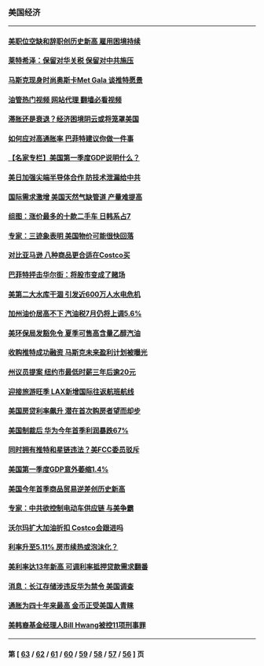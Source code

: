 ### 美国经济
---
#### [美职位空缺和辞职创历史新高 雇用困境持续](../../pages/ncid1078158/n13726480.md?05040845) 
#### [莱特希泽：保留对华关税 保留对中共施压](../../pages/ncid1078158/n13726477.md?05040845) 
#### [马斯克现身时尚奥斯卡Met Gala 谈推特愿景](../../pages/ncid1078158/n13726328.md?05040845) 
#### [油管热门视频 网站代理 翻墙必看视频](http://209.222.30.114:81/youtube.html?05040845)
#### [滞胀还是衰退？经济困境阴云或将笼罩美国](../../pages/ncid1078158/n13726114.md?05040845) 
#### [如何应对高通胀率 巴菲特建议你做一件事](../../pages/ncid1078158/n13725711.md?05040845) 
#### [【名家专栏】美国第一季度GDP说明什么？](../../pages/ncid1078158/n13725561.md?05040845) 
#### [美日加强尖端半导体合作 防技术泄漏给中共](../../pages/ncid1078158/n13725683.md?05040845) 
#### [国际需求激增 美国天然气缺管道 产量难提高](../../pages/ncid1078158/n13725419.md?05040845) 
#### [组图：涨价最多的十款二手车 日韩系占7](../../pages/ncid1078158/n13721872.md?05040845) 
#### [专家：三迹象表明 美国物价可能很快回落](../../pages/ncid1078158/n13724887.md?05040845) 
#### [对比亚马逊 八种商品更合适在Costco买](../../pages/ncid1078158/n13722746.md?05040845) 
#### [巴菲特抨击华尔街：将股市变成了赌场](../../pages/ncid1078158/n13724368.md?05040845) 
#### [美第二大水库干涸 引发近600万人水电危机](../../pages/ncid1078158/n13724250.md?05040845) 
#### [加州油价居高不下 汽油税7月仍将上调5.6%](../../pages/ncid1078158/n13723753.md?05040845) 
#### [美环保局发豁免令 夏季可售高含量乙醇汽油](../../pages/ncid1078158/n13723630.md?05040845) 
#### [收购推特成功融资 马斯克未来盈利计划被曝光](../../pages/ncid1078158/n13723526.md?05040845) 
#### [州议员提案 纽约市最低时薪三年后逾20元](../../pages/ncid1078158/n13723070.md?05040845) 
#### [迎接旅游旺季 LAX新增国际往返航班航线](../../pages/ncid1078158/n13722824.md?05040845) 
#### [美国房贷利率飙升 潜在首次购房者望而却步](../../pages/ncid1078158/n13722721.md?05040845) 
#### [美国制裁后 华为今年首季利润暴跌67%](../../pages/ncid1078158/n13722751.md?05040845) 
#### [同时拥有推特和星链违法？美FCC委员驳斥](../../pages/ncid1078158/n13722679.md?05040845) 
#### [美国第一季度GDP意外萎缩1.4%](../../pages/ncid1078158/n13722625.md?05040845) 
#### [美国今年首季商品贸易逆差创历史新高](../../pages/ncid1078158/n13722368.md?05040845) 
#### [专家：中共欲控制电动车供应链 与美争霸](../../pages/ncid1078158/n13722161.md?05040845) 
#### [沃尔玛扩大加油折扣 Costco会跟进吗](../../pages/ncid1078158/n13722105.md?05040845) 
#### [利率升至5.11% 房市续热或泡沫化？](../../pages/ncid1078158/n13721966.md?05040845) 
#### [美利率达13年新高 可调利率抵押贷款需求翻番](../../pages/ncid1078158/n13722042.md?05040845) 
#### [消息：长江存储涉违反华为禁令 美国调查](../../pages/ncid1078158/n13721928.md?05040845) 
#### [通胀为四十年来最高 金币正受美国人青睐](../../pages/ncid1078158/n13721830.md?05040845) 
#### [美韩裔基金经理人Bill Hwang被控11项刑事罪](../../pages/ncid1078158/n13721871.md?05040845) 

---
#### 第 [ [63](./63.md?05040845) / [62](./62.md?05040845) / [61](./61.md?05040845) / [60](./60.md?05040845) / [59](./59.md?05040845) / [58](./58.md?05040845) / [57](./57.md?05040845) / [56](./56.md?05040845) ] 页
